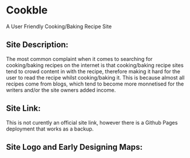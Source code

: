 # Cookble
A User Friendly Cooking/Baking Recipe Site

## Site Description:
The most common complaint when it comes to searching for cooking/baking recipes on the internet is that cooking/baking recipe sites tend to crowd content in with the recipe, therefore making it hard for the user to read the recipe whilst cooking/baking it. This is because almost all recipes come from blogs, which tend to become more monnetised for the writers and/or the site owners added income. 

## Site Link:
This is not curently an official site link, however there is a Github Pages deployment that works as a backup.

## Site Logo and Early Designing Maps:

##
